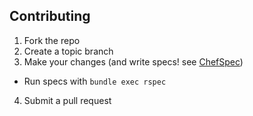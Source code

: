 Contributing
------------
1. Fork the repo
2. Create a topic branch
3. Make your changes (and write specs! see [ChefSpec](https://github.com/acrmp/chefspec))
  * Run specs with `bundle exec rspec`
4. Submit a pull request
